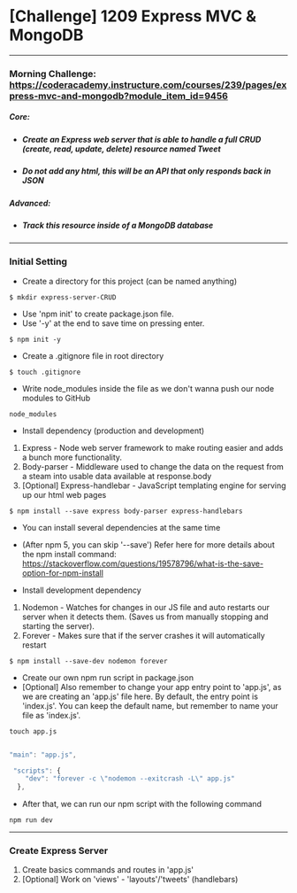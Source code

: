 # [Challenge] 1209 Express MVC & MongoDB
---
### Morning Challenge: https://coderacademy.instructure.com/courses/239/pages/express-mvc-and-mongodb?module_item_id=9456

##### Core:
* ##### Create an Express web server that is able to handle a full CRUD (create, read, update, delete) resource named Tweet
* ##### Do not add any html, this will be an API that only responds back in JSON

##### Advanced:
* ##### Track this resource inside of a MongoDB database
---
### Initial Setting

- Create a directory for this project (can be named anything)
```
$ mkdir express-server-CRUD
```

- Use 'npm init' to create package.json file. 
- Use '-y' at the end to save time on pressing enter.

```
$ npm init -y
```

- Create a .gitignore file in root directory
```
$ touch .gitignore
```
- Write node_modules inside the file as we don't wanna push our node modules to GitHub 
```
node_modules
```

- Install dependency (production and development)
1. Express - Node web server framework to make routing easier and adds a bunch more functionality.
2. Body-parser - Middleware used to change the data on the request from a steam into usable data available at response.body
3. [Optional] Express-handlebar - JavaScript templating engine for serving up our html web pages

```
$ npm install --save express body-parser express-handlebars
```
- You can install several dependencies at the same time
- (After npm 5, you can skip '--save') Refer here for more details about the npm install command: https://stackoverflow.com/questions/19578796/what-is-the-save-option-for-npm-install

- Install development dependency
1. Nodemon - Watches for changes in our JS file and auto restarts our server when it detects them. (Saves us from manually stopping and starting the server).
2. Forever - Makes sure that if the server crashes it will automatically restart

```
$ npm install --save-dev nodemon forever
```

- Create our own npm run script in package.json
- [Optional] Also remember to change your app entry point to 'app.js', as we are creating an 'app.js' file here. By default, the entry point is 'index.js'. You can keep the default name, but remember to name your file as 'index.js'.

```
touch app.js
```

```javascript

"main": "app.js",

 "scripts": {
    "dev": "forever -c \"nodemon --exitcrash -L\" app.js"
  },
```

- After that, we can run our npm script with the following command
```
npm run dev
```
---

### Create Express Server

1. Create basics commands and routes in 'app.js'
2. [Optional] Work on 'views' - 'layouts'/'tweets' (handlebars)
<!-- 3. Separate routes into 'routes.js' -->
